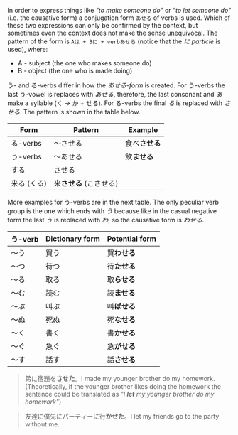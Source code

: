 In order to express things like *"to make someone do"* or *"to let someone do"* (i.e. the causative form) a conjugation form `あせる` of verbs is used. Which of these two expressions can only be confirmed by the context, but sometimes even the context does not make the sense unequivocal. The pattern of the form is `Aは + Bに + verbあせる` (notice that the *に particle* is used), where:
- A - subject (the one who makes someone do)
- B - object (the one who is made doing)

う- and る-verbs differ in how the *あせる-form* is created. For う-verbs the last う-vowel is replaces with *あせる*, therefore, the last consonant and *あ* make a syllable (く → か + せる). For る-verbs the final *る* is replaced with *させる*. The pattern is shown in the table below.

|Form|Pattern|Example|
|-|-|-|
|る-verbs|～させる|食べ**させる**|
|う-verbs|～あせる|飲**ませる**|
|する|させる||
|来る (くる)|来**させる** (こさせる)||

More examples for う-verbs are in the next table. The only peculiar verb group is the one which ends with *う* because like in the casual negative form the last *う* is replaced with *わ*, so the causative form is *わせる*.

|う-verb|Dictionary form|Potential form|
|-|-|-|
|～う|買う|買**わせる**|
|～つ|待つ|待**たせる**|
|～る|取る|取**らせる**|
|～む|読む|読**ませる**|
|～ぶ|叫ぶ|叫**ばせる**|
|～ぬ|死ぬ|死**なせる**|
|～く|書く|書**かせる**|
|～ぐ|急ぐ|急**がせる**|
|～す|話す|話**させる**|

>弟に宿題を**させた**。I made my younger brother do my homework. (Theoretically, if the younger brother likes doing the homework the sentence could be translated as *"I **let** my younger brother do my homework"*)

>友達に僕先にパーティーに行**かせた**。I let my friends go to the party without me.